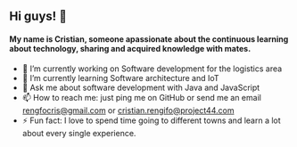## Hi guys! 👋

#### My name is Cristian, someone apassionate about the continuous learning about technology, sharing and acquired knowledge with mates.

- 🔭 I’m currently working on Software development for the logistics area 
- 🌱 I’m currently learning Software architecture and IoT
- 💬 Ask me about software development with Java and JavaScript
- 📫 How to reach me: just ping me on GitHub or send me an email rengfocris@gmail.com or cristian.rengifo@project44.com
- ⚡ Fun fact: I love to spend time going to different towns and learn a lot about every single experience. 


<!--
**rengifocris/rengifocris** is a ✨ _special_ ✨ repository because its `README.md` (this file) appears on your GitHub profile.

Here are some ideas to get you started:

- 🔭 I’m currently working on ...
- 🌱 I’m currently learning ...
- 👯 I’m looking to collaborate on ...
- 🤔 I’m looking for help with ...
- 💬 Ask me about ...
- 📫 How to reach me: ...
- 😄 Pronouns: ...
- ⚡ Fun fact: ...
-->
